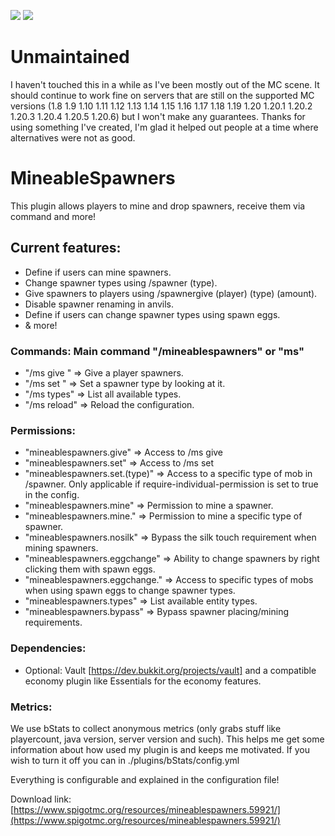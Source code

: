 <p>
  <img src="https://img.shields.io/bstats/players/7354">
  <img src="https://img.shields.io/bstats/servers/7354">
</p>

# Unmaintained

I haven't touched this in a while as I've been mostly out of the MC scene. It should continue to work fine on servers that are still on the supported MC versions (1.8 1.9 1.10 1.11 1.12 1.13 1.14 1.15 1.16 1.17 1.18 1.19 1.20 1.20.1 1.20.2 1.20.3 1.20.4 1.20.5 1.20.6) but I won't make any guarantees. Thanks for using something I've created, I'm glad it helped out people at a time where alternatives were not as good.

# MineableSpawners
This plugin allows players to mine and drop spawners, receive them via command and more!​


## Current features:

* Define if users can mine spawners.
* Change spawner types using /spawner (type).
* Give spawners to players using /spawnergive (player) (type) (amount).
* Disable spawner renaming in anvils.
* Define if users can change spawner types using spawn eggs.
* & more!


### Commands: Main command "/mineablespawners" or "ms"

   * "/ms give <player> <type> <amount>" => Give a player spawners.
   * "/ms set <mob>" => Set a spawner type by looking at it.
   * "/ms types" => List all available types.
   * "/ms reload" => Reload the configuration.

### Permissions:

   * "mineablespawners.give" => Access to /ms give
   * "mineablespawners.set" => Access to /ms set
   * "mineablespawners.set.(type)" => Access to a specific type of mob in /spawner. Only applicable if require-individual-permission is set to true in the config.
   * "mineablespawners.mine" => Permission to mine a spawner.
   * "mineablespawners.mine.<type>" => Permission to mine a specific type of spawner.
   * "mineablespawners.nosilk" => Bypass the silk touch requirement when mining spawners.
   * "mineablespawners.eggchange" => Ability to change spawners by right clicking them with spawn eggs.
   * "mineablespawners.eggchange.<type>" => Access to specific types of mobs when using spawn eggs to change spawner types.
   * "mineablespawners.types" => List available entity types.
   * "mineablespawners.bypass" => Bypass spawner placing/mining requirements.

### Dependencies:

   * Optional: Vault [https://dev.bukkit.org/projects/vault] and a compatible economy plugin like Essentials for the economy features.

### Metrics:
We use bStats to collect anonymous metrics (only grabs stuff like playercount, java version, server version and such). This helps me get some information about how used my plugin is and keeps me motivated. If you wish to turn it off you can in ./plugins/bStats/config.yml

Everything is configurable and explained in the configuration file!

Download link: [https://www.spigotmc.org/resources/mineablespawners.59921/](https://www.spigotmc.org/resources/mineablespawners.59921/)
